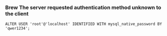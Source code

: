 ### Brew The server requested authentication method unknown to the client
```
ALTER USER 'root'@'localhost' IDENTIFIED WITH mysql_native_password BY 'qwer1234';
```